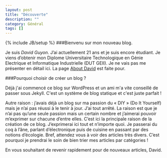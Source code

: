 ```yaml
---
layout: post
title: "Découverte"
description: ""
category: Général 
tags: []
---
```

{% include JB/setup %}
###Bienvenu sur mon nouveau blog.

Je suis *David Guyon*. J’ai actuellement 21 ans et je suis encore étudiant. Je viens d’obtenir mon Diplome Universitaire Technologique en Génie Electrique et Informatique Industrielle (DUT GEII). Je ne vais pas me présenter en détail ici. La page [About David](about.html) est faite pour.

###Pourquoi choisir de créer un blog ?

Déjà j'ai commencé ce blog sur WordPress et un ami m'a vite conseillé de passer sous Jekyll. C'est un système de blog statique et c'est juste parfait !

Autre raison : j’avais déjà un blog sur ma passion du « DIY » (Do It Yourself) mais je n’ai pas réussi à le tenir à jour. J’ai tout arrêté. La raison est que je n’ai pas qu’une seule passion mais un certain nombre et j’aimerai pouvoir m’exprimer sur chacune d’entre elles. C’est ici la principale raison de la création de ce blog. J’exprimerai ici tout et n’importe quoi. Je passerai du coq à l’âne, parlant d’électronique puis de cuisine en passant par des notions d’écologie. Bref, attendez vous à voir des articles très divers. C’est pourquoi je prendrai le soin de bien trier mes articles par catégories !

En vous souhaitant de revenir rapidement pour de nouveaux articles,
David.
